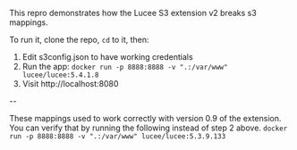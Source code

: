 This repro demonstrates how the Lucee S3 extension v2 breaks s3 mappings.

To run it, clone the repo, `cd` to it, then:

1. Edit s3config.json to have working credentials
2. Run the app: `docker run -p 8888:8888 -v ".:/var/www" lucee/lucee:5.4.1.8`
3. Visit http://localhost:8080

--

These mappings used to work correctly with version 0.9 of the extension.
You can verify that by running the following instead of step 2 above.
`docker run -p 8888:8888 -v ".:/var/www" lucee/lucee:5.3.9.133`
